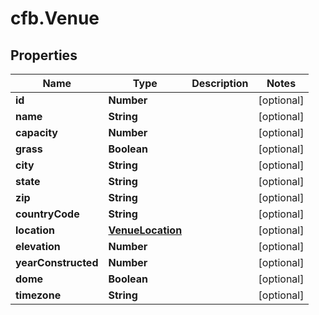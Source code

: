 # cfb.Venue

## Properties
Name | Type | Description | Notes
------------ | ------------- | ------------- | -------------
**id** | **Number** |  | [optional] 
**name** | **String** |  | [optional] 
**capacity** | **Number** |  | [optional] 
**grass** | **Boolean** |  | [optional] 
**city** | **String** |  | [optional] 
**state** | **String** |  | [optional] 
**zip** | **String** |  | [optional] 
**countryCode** | **String** |  | [optional] 
**location** | [**VenueLocation**](VenueLocation.md) |  | [optional] 
**elevation** | **Number** |  | [optional] 
**yearConstructed** | **Number** |  | [optional] 
**dome** | **Boolean** |  | [optional] 
**timezone** | **String** |  | [optional] 


